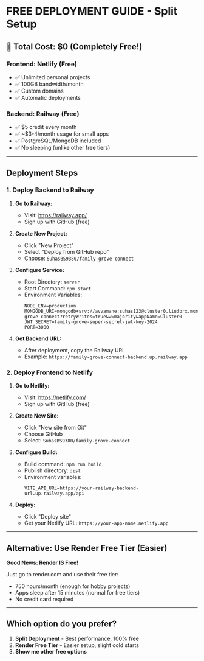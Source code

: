 # FREE DEPLOYMENT GUIDE - Split Setup

## 🎯 Total Cost: $0 (Completely Free!)

### Frontend: Netlify (Free)
- ✅ Unlimited personal projects
- ✅ 100GB bandwidth/month
- ✅ Custom domains
- ✅ Automatic deployments

### Backend: Railway (Free)
- ✅ $5 credit every month
- ✅ ~$3-4/month usage for small apps
- ✅ PostgreSQL/MongoDB included
- ✅ No sleeping (unlike other free tiers)

---

## Deployment Steps

### 1. Deploy Backend to Railway

1. **Go to Railway:**
   - Visit: https://railway.app/
   - Sign up with GitHub (free)

2. **Create New Project:**
   - Click "New Project"
   - Select "Deploy from GitHub repo"
   - Choose: `SuhasBS9380/family-grove-connect`

3. **Configure Service:**
   - Root Directory: `server`
   - Start Command: `npm start`
   - Environment Variables:
     ```
     NODE_ENV=production
     MONGODB_URI=mongodb+srv://avvamane:suhas123@cluster0.liudbrx.mongodb.net/family-grove-connect?retryWrites=true&w=majority&appName=Cluster0
     JWT_SECRET=family-grove-super-secret-jwt-key-2024
     PORT=3000
     ```

4. **Get Backend URL:**
   - After deployment, copy the Railway URL
   - Example: `https://family-grove-connect-backend.up.railway.app`

### 2. Deploy Frontend to Netlify

1. **Go to Netlify:**
   - Visit: https://netlify.com/
   - Sign up with GitHub (free)

2. **Create New Site:**
   - Click "New site from Git"
   - Choose GitHub
   - Select: `SuhasBS9380/family-grove-connect`

3. **Configure Build:**
   - Build command: `npm run build`
   - Publish directory: `dist`
   - Environment variables:
     ```
     VITE_API_URL=https://your-railway-backend-url.up.railway.app/api
     ```

4. **Deploy:**
   - Click "Deploy site"
   - Get your Netlify URL: `https://your-app-name.netlify.app`

---

## Alternative: Use Render Free Tier (Easier)

**Good News: Render IS Free!**

Just go to render.com and use their free tier:
- 750 hours/month (enough for hobby projects)
- Apps sleep after 15 minutes (normal for free tiers)
- No credit card required

---

## Which option do you prefer?

1. **Split Deployment** - Best performance, 100% free
2. **Render Free Tier** - Easier setup, slight cold starts
3. **Show me other free options**
